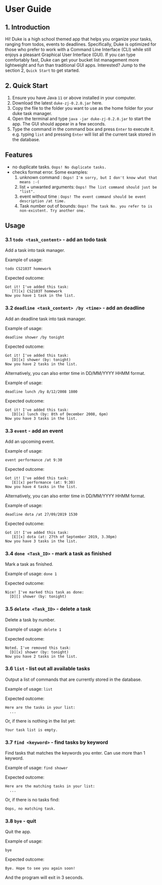 # User Guide
## 1. Introduction
Hi! Duke is a high school themed app that helps you organize your tasks, ranging from todos, events to deadlines. Specifically, Duke is optimized for those who prefer to work with a Command Line Interface (CLI) while still enjoys a pleasant Graphical User Interface (GUI). If you can type comfortably fast, Duke can get your bucket list management more lightweight and fun than traditional GUI apps. Interested? Jump to the section 2, `Quick Start` to get started.

## 2. Quick Start
1. Ensure you have Java `11` or above installed in your computer.
2. Download the latest `duke-zj-0.2.0.jar` here.
3. Copy the file to the folder you want to use as the home folder for your duke task manager.
4. Open the terminal and type `java -jar duke-zj-0.2.0.jar` to start the app. The GUI should appear in a few seconds.
5. Type the command in the command box and press `Enter` to execute it. <br />
  e.g. typing  `list` and pressing `Enter` will list all the current task stored in the database.

## Features
* no duplicate tasks.
  `Oops! No duplicate tasks.`
* checks format error. Some examples:
  1. unknown command : `Oops! I'm sorry, but I don't know what that means :-(`
  2. list + unwanted arguments: `Oops! The list command should just be "list". `
  3. event without time : `Oops! The event command should be event description /at time.`
  4. Task number out of bounds: `Oops! The task No. you refer to is non-existent. Try another one.`

## Usage

### 3.1 `todo <task_content>` - add an todo task

Add a task into task manager.

Example of usage:

`todo CS2103T homework`

Expected outcome:

```
Got it! I've added this task:
   [T][x] CS2103T homework
Now you have 1 task in the list.
```

### 3.2 `deadline <task_content> /by <time>` - add an deadline

Add an deadline task into task manager.

Example of usage:

`deadline shower /by tonight`

Expected outcome:

```
Got it! I've added this task:
   [D][x] shower (by: tonight)
Now you have 2 tasks in the list.
```

Alternatively, you can also enter time in DD/MM/YYYY HHMM format. <br />

Example of usage:

`deadline lunch /by 8/12/2008 1800`

Expected outcome:

```
Got it! I've added this task:
   [D][x] lunch (by: 8th of December 2008, 6pm)
Now you have 3 tasks in the list.
```

### 3.3 `event` - add an event

Add an upcoming event.

Example of usage:

`event performance /at 9:30`

Expected outcome:

```
Got it! I've added this task:
   [E][x] performance (at: 9:30)
Now you have 4 tasks in the list.
```

Alternatively, you can also enter time in DD/MM/YYYY HHMM format. <br />

Example of usage:

`deadline dota /at 27/09/2019 1530`

Expected outcome:

```
Got it! I've added this task:
   [E][x] dota (at: 27th of September 2019, 3.30pm)
Now you have 3 tasks in the list.
```

### 3.4 `done <Task_ID>` - mark a task as finished

Mark a task as finished.

Example of usage:
`done 1`

Expected outcome:
```
Nice! I've marked this task as done:
  [D][] shower (by: tonight)
```

### 3.5 `delete <Task_ID>` - delete a task

Delete a task by number.

Example of usage:
`delete 1`

Expected outcome:
```
Noted. I've removed this task:
  [D][x] shower (by: tonight)
Now you have 2 tasks in the list.
```
### 3.6 `list` - list out all available tasks
Output a list of commands that are currently stored in the database.

Example of usage:
`list`

Expected outcome:
```
Here are the tasks in your list:
  ...
```

Or, if there is nothing in the list yet:

`Your task list is empty.`

### 3.7 `find <keyword>` - find tasks by keyword

Find tasks that matches the keywords you enter. Can use more than 1 keyword.

Example of usage:
`find shower`

Expected outcome:
```
Here are the matching tasks in your list:
  ...
```

Or, if there is no tasks find:

`Oops, no matching task.`

### 3.8 `bye` - quit

Quit the app.

Example of usage:

`bye`

Expected outcome:

```
Bye. Hope to see you again soon!
```
And the program will exit in 3 seconds.

